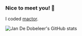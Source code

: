 ### Nice to meet you! 👋
I coded [mactor](https://gamejolt.com/games/mactor/709362).

![Jan De Dobeleer's GitHub stats](https://github-readme-stats.vercel.app/api?username=victordalet&show_icons=true)


<!---
victordalet/victordalet is a ✨ special ✨ repository because its `README.md` (this file) appears on your GitHub profile.
You can click the Preview link to take a look at your changes.
--->
